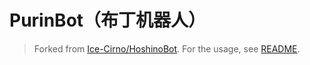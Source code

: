 # PurinBot（布丁机器人）

> Forked from [Ice-Cirno/HoshinoBot](https://github.com/Ice-Cirno/HoshinoBot).
For the usage, see [README](https://github.com/Ice-Cirno/HoshinoBot/blob/master/README.md).
